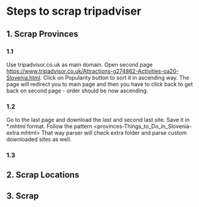 # Steps to scrap tripadviser
## 1. Scrap Provinces
### 1.1 
Use tripadvisor.co.uk as main domain. 
Open second page <https://www.tripadvisor.co.uk/Attractions-g274862-Activities-oa20-Slovenia.html>.
Click on Popularity button to sort it in ascending way. 
The page will redirect you to main page and then you have to click back to get back on second page - order should be now 
ascending.
### 1.2
Go to the last page and download the last and second last site. Save it in *.mhtml format. 
Follow the pattern <provinces-Things_to_Do_in_Slovenia-extra.mhtml>
That way parser will check extra folder and parse custom downloaded sites as well.
### 1.3


## 2. Scrap Locations

## 3. Scrap 